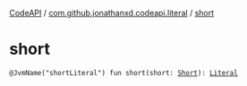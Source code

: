 [CodeAPI](../index.md) / [com.github.jonathanxd.codeapi.literal](index.md) / [short](.)

# short

`@JvmName("shortLiteral") fun short(short: `[`Short`](https://kotlinlang.org/api/latest/jvm/stdlib/kotlin/-short/index.html)`): `[`Literal`](-literal/index.md)